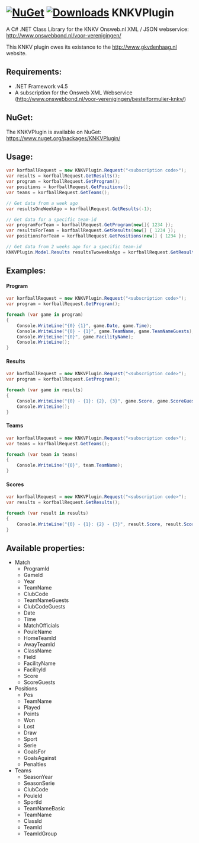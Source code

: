 [![NuGet](http://img.shields.io/nuget/v/KNKVPlugin.svg?style=flat-square)](https://www.nuget.org/packages/KNKVPlugin/)
[![Downloads](http://img.shields.io/nuget/dt/KNKVPlugin.svg?style=flat-square)](https://www.nuget.org/packages/KNKVPlugin/)
KNKVPlugin
==========

A C# .NET Class Library for the KNKV Onsweb.nl XML / JSON webservice: http://www.onswebbond.nl/voor-verenigingen/

This KNKV plugin owes its existance to the http://www.gkvdenhaag.nl website.

## Requirements:
* .NET Framework v4.5
* A subscription for the Onsweb XML Webservice (http://www.onswebbond.nl/voor-verenigingen/bestelformulier-knkv/)

## NuGet:
The KNKVPlugin is available on NuGet: https://www.nuget.org/packages/KNKVPlugin/

## Usage:
```csharp
var korfballRequest = new KNKVPlugin.Request("<subscription code>");
var results = korfballRequest.GetResults();
var program = korfballRequest.GetProgram();
var positions = korfballRequest.GetPositions();
var teams = korfballRequest.GetTeams();

// Get data from a week ago
var resultsOneWeekAgo = korfballRequest.GetResults(-1);

// Get data for a specific team-id
var programForTeam = korfballRequest.GetProgram(new[]{ 1234 });
var resultsForTeam = korfballRequest.GetResults(new[] { 1234 });
var positionsForTeam = korfballRequest.GetPositions(new[] { 1234 });

// Get data from 2 weeks ago for a specific team-id
KNKVPlugin.Model.Results resultsTwoweeksAgo = korfballRequest.GetResults(new[] { 1234 }, -2);
```

## Examples:
#### Program
```csharp
var korfballRequest = new KNKVPlugin.Request("<subscription code>");
var program = korfballRequest.GetProgram();

foreach (var game in program)
{
	Console.WriteLine("{0} {1}", game.Date, game.Time);
	Console.WriteLine("{0} - {1}", game.TeamName, game.TeamNameGuests);
	Console.WriteLine("{0}", game.FacilityName);
	Console.WriteLine();
}
```

#### Results
```csharp
var korfballRequest = new KNKVPlugin.Request("<subscription code>");
var program = korfballRequest.GetProgram();

foreach (var game in results)
{
	Console.WriteLine("{0} - {1}: {2}, {3}", game.Score, game.ScoreGuests, game.TeamName, game.TeamNameGuests);
	Console.WriteLine();
}
```

#### Teams
```csharp
var korfballRequest = new KNKVPlugin.Request("<subscription code>");
var teams = korfballRequest.GetTeams();

foreach (var team in teams)
{
	Console.WriteLine("{0}", team.TeamName);
}
```

#### Scores
```csharp
var korfballRequest = new KNKVPlugin.Request("<subscription code>");
var results = korfballRequest.GetResults();

foreach (var result in results)
{
	Console.WriteLine("{0} - {1}: {2} - {3}", result.Score, result.ScoreGuests, result.TeamName, result.TeamNameGuests);
}
```

## Available properties:
* Match
	* ProgramId
	* GameId
	* Year
	* TeamName
	* ClubCode
	* TeamNameGuests
	* ClubCodeGuests
	* Date
	* Time
	* MatchOfficials
	* PouleName
	* HomeTeamId
	* AwayTeamId
	* ClassName
	* Field
	* FacilityName
	* FacilityId
	* Score
	* ScoreGuests
* Positions
	* Pos
	* TeamName
	* Played
	* Points
	* Won
	* Lost
	* Draw
	* Sport
	* Serie
	* GoalsFor
	* GoalsAgainst
	* Penalties
* Teams
	* SeasonYear
	* SeasonSerie
	* ClubCode
	* PouleId
	* SportId
	* TeamNameBasic
	* TeamName
	* ClassId
	* TeamId
	* TeamIdGroup